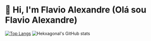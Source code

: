 # 👋 Hi, I'm Flavio Alexandre (Olá sou Flavio Alexandre)

[![Top Langs](https://github-readme-stats.vercel.app/api/top-langs/?username=Hekxagonal&layout=compact&theme=github_dark&card_width=50%)](https://github.com/Hekxagonal/github-readme-stats)
![Hekxagonal's GitHub stats](https://github-readme-stats.vercel.app/api?username=Hekxagonal&count_private=true&theme=github_dark&show_icons=true&card_width=50%)
